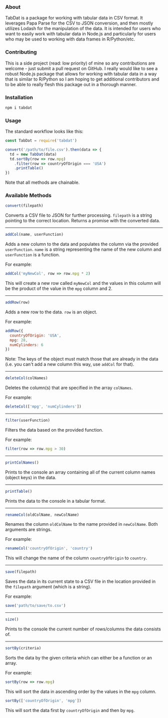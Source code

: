 ### About

TabDat is a package for working with tabular data in CSV format. It leverages Papa Parse for the CSV to JSON conversion, and then mostly utilizes Lodash for the manipulation of the data. It is intended for users who want to easily work with tabular data in Node.js and particularly for users who may be used to working with data frames in R/Python/etc.

### Contributing

This is a side project (read: low priority) of mine so any contributions are welcome - just submit a pull request on GitHub. I really would like to see a robust Node.js package that allows for working with tabular data in a way that is similar to R/Python so I am hoping to get additional contributors and to be able to really flesh this package out in a thorough manner.

### Installation

```javascript
npm i tabdat
```

### Usage

The standard workflow looks like this:

```javascript
const TabDat = require('tabdat')

convert('/path/to/file.csv').then(data => {
  td = new TabDat(data)
  td.sortBy(row => row.mpg)
    .filter(row => countryOfOrigin === 'USA')
    .printTable()
})
```
Note that all methods are chainable.

### Available Methods

```javascript
convert(filepath)
```
Converts a CSV file to JSON for further processing. ```filepath``` is a string pointing to the correct location. Returns a promise with the converted data.
______________________________________________________________________________________________
```javascript
addCol(name, userFunction)
```

Adds a new column to the data and populates the column via the provided ```userFunction```. ```name``` is a string representing the name of the new column and ```userFunction``` is a function.

For example:

```javascript
addCol('myNewCol', row => row.mpg * 2)
```

This will create a new row called ```myNewCol``` and the values in this column will be the product of the value in the ```mpg``` column and 2.
________________________________________________________________________________________________
```javascript
addRow(row)
```
Adds a new row to the data. ```row``` is an object.

For example:

```javascript
addRow({
  countryOfOrigin: 'USA',
  mpg: 28,
  numCylinders: 6
})
```
Note: The keys of the object must match those that are already in the data (i.e. you can't add a new column this way, use ```addCol``` for that).
__________________________________________________________________________________________________
```javascript
deleteCol(colNames)
```
Deletes the column(s) that are specified in the array ```colNames```.

For example:
```javascript
deleteCol(['mpg', 'numCylinders'])
```
__________________________________________________________________________________________________
```javascript
filter(userFunction)
```
Filters the data based on the provided function.

For example:
```javascript
filter(row => row.mpg > 30)
```
__________________________________________________________________________________________________
```javascript
printColNames()
```
Prints to the console an array containing all of the current column names (object keys) in the data.
___________________________________________________________________________________________________
```javascript
printTable()
```
Prints the data to the console in a tabular format.
___________________________________________________________________________________________________
```javascript
renameCol(oldColName, newColName)
```
Renames the column ```oldColName``` to the name provided in ```newColName```. Both arguments are strings.

For example:
```javascript
renameCol('countryOfOrigin', 'country')
```
This will change the name of the column ```countryOfOrigin``` to ```country```.
___________________________________________________________________________________________________
```javascript
save(filepath)
```
Saves the data in its current state to a CSV file in the location provided in the ```filepath``` argument (which is a string).

For example:
```javascript
save('path/to/save/to.csv')
```
__________________________________________________________________________________________________
```javascript
size()
```
Prints to the console the current number of rows/columns the data consists of.
__________________________________________________________________________________________________
```javascript
sortBy(criteria)
```
Sorts the data by the given criteria which can either be a function or an array.

For example:
```javascript
sortBy(row => row.mpg)
```
This will sort the data in ascending order by the values in the ```mpg``` column.

```javascript
sortBy(['countryOfOrigin', 'mpg'])
```
This will sort the data first by ```countryOfOrigin``` and then by ```mpg```.
